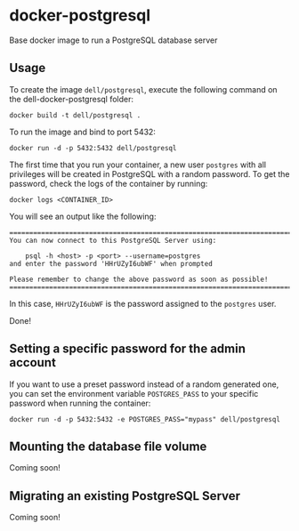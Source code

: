 docker-postgresql
=================

Base docker image to run a PostgreSQL database server


Usage
-----

To create the image `dell/postgresql`, execute the following command on the dell-docker-postgresql folder:

	docker build -t dell/postgresql .

To run the image and bind to port 5432:

	docker run -d -p 5432:5432 dell/postgresql

The first time that you run your container, a new user `postgres` with all privileges 
will be created in PostgreSQL with a random password. To get the password, check the logs
of the container by running:

	docker logs <CONTAINER_ID>

You will see an output like the following:

	========================================================================
	You can now connect to this PostgreSQL Server using:

	    psql -h <host> -p <port> --username=postgres
	and enter the password 'HHrUZyI6ubWF' when prompted
	    
	Please remember to change the above password as soon as possible!
	========================================================================

In this case, `HHrUZyI6ubWF` is the password assigned to the `postgres` user.

Done!


Setting a specific password for the admin account
-------------------------------------------------

If you want to use a preset password instead of a random generated one, you can
set the environment variable `POSTGRES_PASS` to your specific password when running the container:

	docker run -d -p 5432:5432 -e POSTGRES_PASS="mypass" dell/postgresql


Mounting the database file volume
---------------------------------

Coming soon!


Migrating an existing PostgreSQL Server
----------------------------------

Coming soon!
